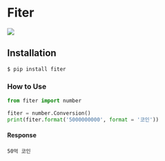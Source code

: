 # Fiter
[<img src="https://img.shields.io/pypi/v/fiter.svg">](https://pypi.python.org/pypi/fiter)<br>
## Installation
```
$ pip install fiter
```
### How to Use
```py
from fiter import number

fiter = number.Conversion()
print(fiter.format('5000000000', format = '코인'))
```
#### Response
```
50억 코인
```
